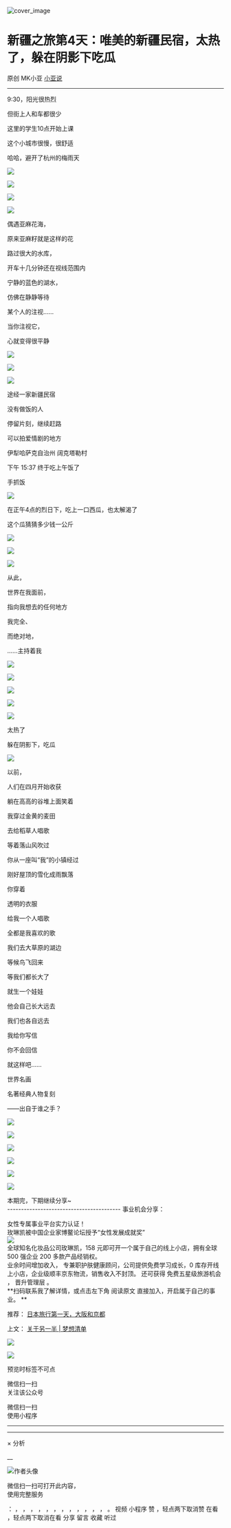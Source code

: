 ![cover_image](https://mmbiz.qpic.cn/mmbiz_jpg/A8SKDch4cJGoj2tzUfkLVWJyxHfMMpWYhNMvVol6j2u6rvy5FJLTd9aicZGgIN9wq3GsmkY4yVhwADWRZz8MHVg/0?wx_fmt=jpeg)

#  新疆之旅第4天：唯美的新疆民宿，太热了，躲在阴影下吃瓜

原创  MK小亚  [ 小亚说 ](javascript:void\(0\);)

__ _ _ _ _

  

  

9:30，阳光很热烈

但街上人和车都很少

这里的学生10点开始上课

这个小城市很慢，很舒适

  

哈哈，避开了杭州的梅雨天

  

![](https://mmbiz.qpic.cn/mmbiz_jpg/A8SKDch4cJGoj2tzUfkLVWJyxHfMMpWYDG3MjO8n3LH7hKoL3iaOPgTWkSfWIByuLnUaPTqHjjtrtpHT1vQSqhQ/640?wx_fmt=jpeg&from=appmsg)

  

  

![](https://mmbiz.qpic.cn/mmbiz_jpg/A8SKDch4cJGoj2tzUfkLVWJyxHfMMpWYbcWShpJMWuCQoia7sJheWXDXPhdE8tfyhNW4uFWG2CXco7wwiap89LHw/640?wx_fmt=jpeg&from=appmsg)

  

  

![](https://mmbiz.qpic.cn/mmbiz_jpg/A8SKDch4cJGoj2tzUfkLVWJyxHfMMpWYLK8XZeP2llrIDxQ7iax9PBicNxyQq3sB54FQLwl1hSttBa9EzJia12k0A/640?wx_fmt=jpeg&from=appmsg)

  

  

![](https://mmbiz.qpic.cn/mmbiz_jpg/A8SKDch4cJGoj2tzUfkLVWJyxHfMMpWYVOkramZM90gtZA8P7ck8yfZibu2OU2DjySWP8ua8iaR5z0EBElmoiazQA/640?wx_fmt=jpeg&from=appmsg)

  

  

偶遇亚麻花海，

原来亚麻籽就是这样的花

  

路过很大的水库，

开车十几分钟还在视线范围内

宁静的蓝色的湖水，

仿佛在静静等待

某个人的注视……

当你注视它，

心就变得很平静

  

  

![](https://mmbiz.qpic.cn/mmbiz_jpg/A8SKDch4cJGoj2tzUfkLVWJyxHfMMpWYNUHONdyaeysMVwJ8T0ZLiaKCjRO7afCsiaoBQIcIm9w0s63SKYSQIRwA/640?wx_fmt=jpeg&from=appmsg)

  

  

  

![](https://mmbiz.qpic.cn/mmbiz_jpg/A8SKDch4cJGoj2tzUfkLVWJyxHfMMpWYf2xcNZf9a8DataJDuykzq8HZWMFTtB31sERXL3JG9Do2wzUN7v8fyQ/640?wx_fmt=jpeg&from=appmsg)

  

  

![](https://mmbiz.qpic.cn/mmbiz_jpg/A8SKDch4cJGoj2tzUfkLVWJyxHfMMpWYZ5UrAvqBt0aNLDic6Bnqf5GjEEodPyXMnNrnpXbVZset0k9YGz9ORXQ/640?wx_fmt=jpeg&from=appmsg)

  

  

途经一家新疆民宿

没有做饭的人

停留片刻，继续赶路

可以拍爱情剧的地方

  

  

  

伊犁哈萨克自治州 阔克塔勒村  

  

  

下午 15:37 终于吃上午饭了

手抓饭

  

  

![](https://mmbiz.qpic.cn/mmbiz_jpg/A8SKDch4cJGoj2tzUfkLVWJyxHfMMpWYpiargJSPXNSnRgUltpPQb8ea30tSGibSLd77oR6MicK7OibI2evylic4TeA/640?wx_fmt=jpeg&from=appmsg)

  

  

在正午4点的烈日下，吃上一口西瓜，也太解渴了

这个瓜猜猜多少钱一公斤

  

![](https://mmbiz.qpic.cn/mmbiz_jpg/A8SKDch4cJGoj2tzUfkLVWJyxHfMMpWYqkByakVsdKEbibkicL1DnujMTe1OGQiaEY9vBzOdGjbJEjwcReXNgFdicg/640?wx_fmt=jpeg&from=appmsg)

  

  

![](https://mmbiz.qpic.cn/mmbiz_jpg/A8SKDch4cJGoj2tzUfkLVWJyxHfMMpWYHUCCZxjLXql7bun5ZdlPUIicX0UmsYZQ3iaEtvEC8Ol69EDCGfvLPmhw/640?wx_fmt=jpeg&from=appmsg)

  

  

![](https://mmbiz.qpic.cn/mmbiz_jpg/A8SKDch4cJGoj2tzUfkLVWJyxHfMMpWYFtgKNe4NrKAOUG2Ee4rTXsRyAL5YIGjOmbaFwO1fNYib54bs58o1eGQ/640?wx_fmt=jpeg&from=appmsg)

  

  

从此，

世界在我面前，

指向我想去的任何地方

我完全、

而绝对地，

……主持着我

  

![](https://mmbiz.qpic.cn/mmbiz_jpg/A8SKDch4cJGoj2tzUfkLVWJyxHfMMpWY5z6A2PmlcbeLO947KpsPZSE9WZbvcxCQA4ibhJh1ooibPAnExSDNHricg/640?wx_fmt=jpeg&from=appmsg)

  

  

![](https://mmbiz.qpic.cn/mmbiz_jpg/A8SKDch4cJGoj2tzUfkLVWJyxHfMMpWYn5QXvIYmNrKZvLsibIypvIRVr89nAI6glz3gemkfGwJrVeqefAWwt9Q/640?wx_fmt=jpeg&from=appmsg)

  

  

![](https://mmbiz.qpic.cn/mmbiz_jpg/A8SKDch4cJGoj2tzUfkLVWJyxHfMMpWYBZOxTOWu0Siaz2GCIib9ic45KdgnViaXN457niccYgoQOXoIjaYoerJCzLQ/640?wx_fmt=jpeg&from=appmsg)

  
  

![](https://mmbiz.qpic.cn/mmbiz_jpg/A8SKDch4cJGoj2tzUfkLVWJyxHfMMpWY86DLDNdR3xyy28puMBCtR4Okz4ia5OIR1OgMKAbprqh5XjoOIm5njjw/640?wx_fmt=jpeg&from=appmsg)

  
  

![](https://mmbiz.qpic.cn/mmbiz_jpg/A8SKDch4cJGoj2tzUfkLVWJyxHfMMpWYibx3A7h1WKTbvj05N6HL7icGiaAvPTBuVx8ibdVRMSESbXibIyrR85MIofw/640?wx_fmt=jpeg&from=appmsg)

  
  

太热了

躲在阴影下，吃瓜

  

![](https://mmbiz.qpic.cn/mmbiz_jpg/A8SKDch4cJGoj2tzUfkLVWJyxHfMMpWY0Uqan778SGsic1OAROBiccdPicb09SXzcxRibksb2FJVSiaT77CGib4ibVTYg/640?wx_fmt=jpeg&from=appmsg)

  

  

以前，

人们在四月开始收获

躺在高高的谷堆上面笑着

我穿过金黄的麦田

去给稻草人唱歌

等着落山风吹过

你从一座叫“我”的小镇经过

刚好屋顶的雪化成雨飘落

  

你穿着

透明的衣服

给我一个人唱歌

全都是我喜欢的歌

  

我们去大草原的湖边

等候鸟飞回来

等我们都长大了

就生一个娃娃

他会自己长大远去

我们也各自远去

我给你写信

你不会回信

就这样吧……

  

  

  

  

世界名画

名著经典人物复刻

  

——出自于谁之手？

  

  

![](https://mmbiz.qpic.cn/mmbiz_jpg/A8SKDch4cJGoj2tzUfkLVWJyxHfMMpWYvia9UwhzibcoLWRVib91Nw4tOje7peEqweVdiaYaZBNDE9FVZaoBOW1qhA/640?wx_fmt=jpeg&from=appmsg)

  

  

![](https://mmbiz.qpic.cn/mmbiz_jpg/A8SKDch4cJGoj2tzUfkLVWJyxHfMMpWYuQrwP3LPltDicCUqicNTpMicXQM9gzpvnbneJib3NOiaLmUHSTqBDialgfNg/640?wx_fmt=jpeg&from=appmsg)

  

  

![](https://mmbiz.qpic.cn/mmbiz_jpg/A8SKDch4cJGoj2tzUfkLVWJyxHfMMpWYTf6DZy9c47fiblGo3UnHeDiayGBzKtibHicddS3iaicObEMWaXjU9vSOHXqA/640?wx_fmt=jpeg&from=appmsg)

  

  

![](https://mmbiz.qpic.cn/mmbiz_jpg/A8SKDch4cJGoj2tzUfkLVWJyxHfMMpWYfN2bUKyHMnA6sDrTibibXQnHlqOkgic1qbbZoHYAGOGUBorWgIodXGeqw/640?wx_fmt=jpeg&from=appmsg)

  

  

![](https://mmbiz.qpic.cn/mmbiz_jpg/A8SKDch4cJGoj2tzUfkLVWJyxHfMMpWYH0uCv8sbY7bTICfFq1txbXpMtzO2e7HwRwMKm2hqrJxzNMzIHhDTpg/640?wx_fmt=jpeg&from=appmsg)

  
  

![](https://mmbiz.qpic.cn/mmbiz_jpg/A8SKDch4cJGoj2tzUfkLVWJyxHfMMpWYmiasmdhebf0kSu8oDydDagZnkLNAoIvrXdQVAjapecE8REFoq5qOPIg/640?wx_fmt=jpeg&from=appmsg)

  
  
本期完，下期继续分享~  
\-----------------------------------------  事业机会分享：  
  
女性专属事业平台实力认证！  
玫琳凯被中国企业家博鳌论坛授予“女性发展成就奖”  
![](https://mmbiz.qpic.cn/mmbiz_jpg/A8SKDch4cJGnR41I5Dl9IuwiaHYx7825mM68DLlh5rkkJ0CicfyzASagdMUEZ2pNCZs13Ng5n6ehtuiaW1YJrziaHQ/640?wx_fmt=jpeg)  
全球知名化妆品公司玫琳凯，158 元即可开一个属于自己的线上小店，拥有全球 500 强企业 200 多款产品经销权。  
业余时间增加收入，  专兼职护肤健康顾问，公司提供免费学习成长，0 库存开线上小店，企业级顺丰京东物流，销售收入不封顶。  还可获得  免费五星级旅游机会
，  晋升管理层  。  
**扫码联系我了解详情，或点击左下角 阅读原文  直接加入，开启属于自己的事业。 **  
  

推荐： [ 日本旅行第一天，大阪和京都
](https://mp.weixin.qq.com/s?__biz=MzUxNDAwNTk0MQ==&mid=2247485043&idx=1&sn=558fac0be2ebfa9f2c3738b7fc2da708&scene=21#wechat_redirect)  

上文： [ 关于另一半 | 梦想清单
](https://mp.weixin.qq.com/s?__biz=MzUxNDAwNTk0MQ==&mid=2247483894&idx=1&sn=25f8a0e9bd3f96dafb093d9d0ed82e96&chksm=f94dcf2cce3a463aa779edecf27544e4fa935148456d1972fd2cb3c87cb8a654833652d94f56&token=1279964396&lang=zh_CN&scene=21#wechat_redirect)

![](https://mmbiz.qpic.cn/mmbiz_gif/b96CibCt70iaZ7Bia3Wm91cEuWhERXfCYjTia9tf7aMjVBNRETSa2NpGjCV6tyNvgCLos8LBgwEgxcwaIw8zdOsG7A/640?wx_fmt=gif)

![](https://mmbiz.qpic.cn/mmbiz_jpg/A8SKDch4cJEicCnqTxiatgGquhIicZ1wJ1Dth5YOOzoYV7U4N3HmiaO0vVAzjOpBVdtF0gnL632Fc7HqiaDmgveQDEw/640?wx_fmt=jpeg)

  

预览时标签不可点

微信扫一扫  
关注该公众号



微信扫一扫  
使用小程序

****



****



×  分析

__

![作者头像](http://mmbiz.qpic.cn/mmbiz_png/A8SKDch4cJE0KicTMyrVCx3VLqEgic5sJ1V5QeGZTibG9GLZlSCXSj5ByXNkib5PBrZVMkI41KKxgwE1K9gfypUeRg/0?wx_fmt=png)

微信扫一扫可打开此内容，  
使用完整服务

：  ，  ，  ，  ，  ，  ，  ，  ，  ，  ，  ，  ，  。  视频  小程序  赞  ，轻点两下取消赞  在看  ，轻点两下取消在看
分享  留言  收藏  听过

